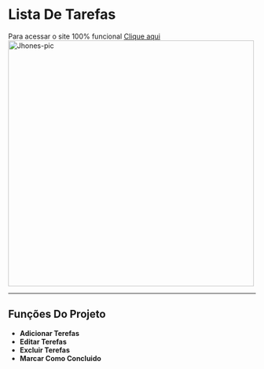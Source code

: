 # Lista De Tarefas

Para acessar o site 100% funcional [Clique aqui](https://listtasks.epizy.com)
<img align="center" alt="Jhones-pic" height="500" src="https://i.imgur.com/qZbxTS8.gif">

---

## Funções Do Projeto
- **Adicionar Terefas**
- **Editar Terefas**
- **Excluir Terefas**
- **Marcar Como Concluido**

